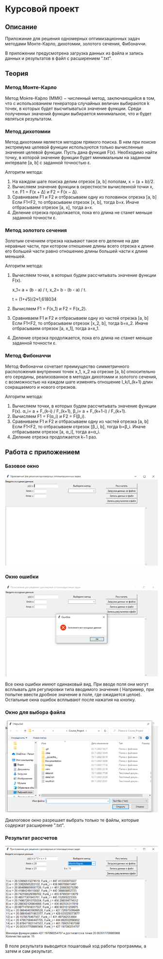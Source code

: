 # Курсовой проект

## Описание

Приложиние для решения одномерных оптимизационных задач методами Монте-Карло, дихотомии, золотого сечения, Фибоначчи.

В приложении предусмотрена загрузка данных из файла и запись данных и результатов в файл с расширением ".txt".

## Теория

### Метод Монте-Карло

Метод Мо́нте-Ка́рло (ММК) − численный метод, заключающийся в том, что с использованием генератора случайных величин
выбираются k точек, в которых будет высчитываться значение функции. Среди полученных значений функции выбирается
минимальное, что и будет являться результатом.

### Метод дихотомии

Метод дихотомии является методом прямого поиска. В нем при поиске экстремума целевой функции используются только
вычисленные значения целевой функции. Пусть дана функция F(x). Необходимо найти точку, в которой значение функции будет
минимальным на заданном интервале [a, b] с заданной точностью ε.

Алгоритм метода:

1. На каждом шаге поиска делим отрезок [a, b] пополам, x = (a + b)/2.
2. Вычисляем значение функции в окрестности вычисленной точки x, т.е. F1 = F(x + Δ) и F2 = F(x − Δ).
3. Сравниваем F1 и F2 и отбрасываем одну из половинок отрезка [a, b]
   Если F1<F2, то отбрасываем отрезок [x, b], тогда b=x. Иначе отбрасываем отрезок [a, x], тогда a=x.
4. Деление отрезка продолжается, пока его длина не станет меньше заданной точности ε.

### Метод золотого сечения

Золотым сечением отрезка называют такое его деление на две неравные части, при котором отношение длины всего отрезка к
длине его большей части равно отношению длины большей части к длине меньшей.

Алгоритм метода:

1. Вычисляем точки, в которых будем рассчитывать значение функции F(x).

   x_1= a + (b - a) / t, x_2= b - (b - a) / t.

   t = (1+√5)/2≈1,618034
2. Вычисляем F1 = F(x_1) и F2 = F(x_2).
3. Сравниваем F1 и F2 и отбрасываем одну из частей отрезка [a, b]
   Если F1<F2, то отбрасываем отрезок [x_2, b], тогда b=x_2. Иначе отбрасываем отрезок [a, x_1], тогда a=x_1.
4. Деление отрезка продолжается, пока его длина не станет меньше заданной точности ε.

### Метод Фибоначчи

Метод Фибоначчи сочетает преимущество симметричного расположения внутренних точек x_1, x_2 на отрезке [а, b]
относительно его середины, реализованное в методах дихотомии и золотого сечения, с возможностью на каждом шаге изменять
отношение l_k/l_(k+1) длин сокращаемого и нового отрезков. 

Алгоритм метода:
1. Вычисляем точки, в которых будем рассчитывать значение функции F(x). α_i= a + F_(k-i)  / F_(k+1), β_i= a + F_(k+1-i)  /
F_(k+1). 
2. Вычисляем F1 = F(α_i) и F2 = F(β_i). 
3. Сравниваем F1 и F2 и отбрасываем одну из частей отрезка [a, b]
Если F1<F2, то отбрасываем отрезок [β_i, b], тогда b=β_i. Иначе отбрасываем отрезок [a, α_i], тогда a=α_i. 
4. Деление отрезка продолжается k−1 раз.

## Работа с приложением

### Базовое окно

![](Images/BaseWindow.png)

### Окно ошибки

![](Images/Error.png)

Все окна ошибки имеют одинаковый вид. При вводе поля они могут всплывать для регулировки типа вводимого значения (
Например, при попытке ввести дробное значение в поле, где ожидается целое). Остальные окна ошибок всплывают после
нажатия на кнопку.

### Окно для выбора файла

![](Images/Choose.png)

Диалоговое окно разрешает выбрать только те файлы, которые содержат расширение ".txt".

### Результат рассчетов

![](Images/Result.png)

В поле результата выводится пошаговый ход работы программы, а затем и сам результат.